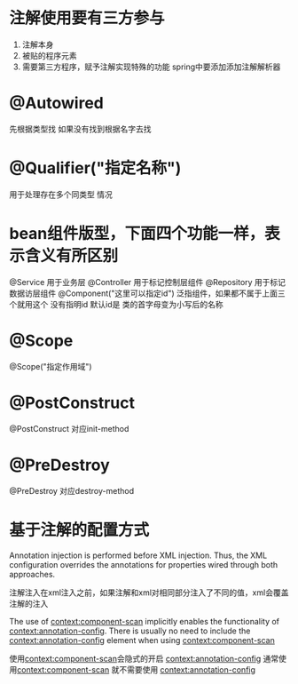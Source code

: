 # 注解使用要有三方参与
1. 注解本身
2. 被贴的程序元素
3. 需要第三方程序，赋予注解实现特殊的功能 spring中要添加添加注解解析器

# @Autowired
先根据类型找 如果没有找到根据名字去找
# @Qualifier("指定名称")
用于处理存在多个同类型 情况

# bean组件版型，下面四个功能一样，表示含义有所区别
@Service 用于业务层
@Controller 用于标记控制层组件
@Repository 用于标记数据访层组件
@Component("这里可以指定id") 泛指组件，如果都不属于上面三个就用这个 没有指明id 默认id是
类的首字母变为小写后的名称 

# @Scope
@Scope("指定作用域")

# @PostConstruct
@PostConstruct 对应init-method

# @PreDestroy
@PreDestroy 对应destroy-method

# 基于注解的配置方式
Annotation injection is performed before XML injection. Thus, the XML configuration overrides the annotations for properties wired through both approaches.

注解注入在xml注入之前，如果注解和xml对相同部分注入了不同的值，xml会覆盖注解的注入

The use of <context:component-scan> implicitly enables the functionality of <context:annotation-config>. 
There is usually no need to include the <context:annotation-config> element when using <context:component-scan>

使用<context:component-scan>会隐式的开启 <context:annotation-config> 
通常使用<context:component-scan> 就不需要使用 <context:annotation-config>


